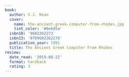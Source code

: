 ```yaml
---
book:
  author: V.J. Kean
  cover:
    name: the-ancient-greek-computer-from-rhodes.jpg
    tint_color: '#6e6d5a'
  isbn10: '9602262273'
  isbn13: '9789602262276'
  publication_year: 1991
  title: The Ancient Greek Computer From Rhodes
review:
  date_read: '2019-08-22'
  format: hardback
  rating: 3
---
```

